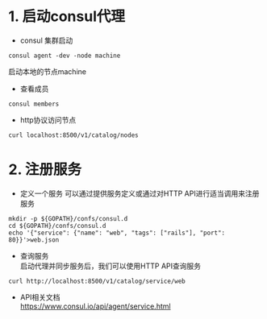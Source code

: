 # 1. 启动consul代理  
-  consul 集群启动  
```
consul agent -dev -node machine  
```
启动本地的节点machine  
-  查看成员  
```
consul members
```
-  http协议访问节点    
```
curl localhost:8500/v1/catalog/nodes
```
# 2. 注册服务
- 定义一个服务
可以通过提供服务定义或通过对HTTP API进行适当调用来注册服务  

```  
mkdir -p ${GOPATH}/confs/consul.d
cd ${GOPATH}/confs/consul.d
echo '{"service": {"name": "web", "tags": ["rails"], "port": 80}}'>web.json
```  
- 查询服务  
启动代理并同步服务后，我们可以使用HTTP API查询服务  
```
curl http://localhost:8500/v1/catalog/service/web
```
- API相关文档  
https://www.consul.io/api/agent/service.html
